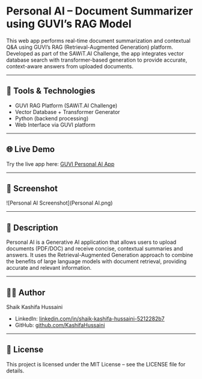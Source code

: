 # Personal AI – Document Summarizer using GUVI’s RAG Model

This web app performs real-time document summarization and contextual Q&A using GUVI’s RAG (Retrieval-Augmented Generation) platform. Developed as part of the SAWiT.AI Challenge, the app integrates vector database search with transformer-based generation to provide accurate, context-aware answers from uploaded documents.

---

## 🔧 Tools & Technologies

- GUVI RAG Platform (SAWiT.AI Challenge)  
- Vector Database + Transformer Generator  
- Python (backend processing)  
- Web Interface via GUVI platform

---

## 🌐 Live Demo

Try the live app here: [GUVI Personal AI App](https://www.guvi.in/rag/fa6b3745-7d36-45ed-acf2-e52cf1cd4dcd/)

---

## 📸 Screenshot

![Personal AI Screenshot](Personal AI.png)

---

## 🧠 Description

Personal AI is a Generative AI application that allows users to upload documents (PDF/DOC) and receive concise, contextual summaries and answers. It uses the Retrieval-Augmented Generation approach to combine the benefits of large language models with document retrieval, providing accurate and relevant information.

---

## 👩‍💻 Author

Shaik Kashifa Hussaini  
- LinkedIn: [linkedin.com/in/shaik-kashifa-hussaini-5212282b7](https://www.linkedin.com/in/shaik-kashifa-hussaini-5212282b7)  
- GitHub: [github.com/KashifaHussaini](https://github.com/KashifaHussaini)

---

## 📜 License

This project is licensed under the MIT License – see the LICENSE file for details.
